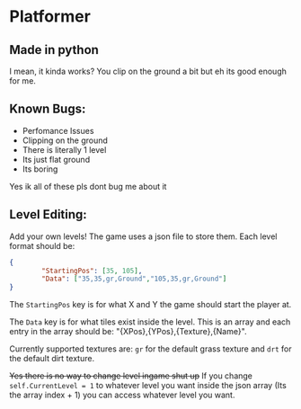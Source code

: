 # Platformer
## Made in python
I mean, it kinda works? You clip on the ground a bit but eh its good enough for me.

## Known Bugs:
* Perfomance Issues
* Clipping on the ground
* There is literally 1 level
* Its just flat ground
* Its boring

Yes ik all of these pls dont bug me about it

## Level Editing:
Add your own levels!
The game uses a json file to store them.
Each level format should be:
```json
{
		"StartingPos": [35, 105],
		"Data": ["35,35,gr,Ground","105,35,gr,Ground"]
}
```
The `StartingPos` key is for what X and Y the game should start the player at.

The `Data` key is for what tiles exist inside the level. This is an array and each entry in the array should be: "{XPos},{YPos},{Texture},{Name}".

Currently supported textures are: `gr` for the default grass texture and `drt` for the default dirt texture.

~~Yes there is no way to change level ingame shut up~~ If you change `self.CurrentLevel = 1` to whatever level you want inside the json array (Its the array index + 1) you can access whatever level you want.
